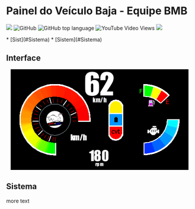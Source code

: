 # Painel do Veículo Baja - Equipe BMB

<img src="https://img.shields.io/badge/BMB-Bem%20Vindo-%2300b1ff"> ![GitHub](https://img.shields.io/github/license/RenilsonMedeiros/DisplayCarBmb?color=%2300b1ff&style=flat)
![GitHub top language](https://img.shields.io/github/languages/top/RenilsonMedeiros/DisplayCarBmb?color=%2300b1ff&style=flat)
![YouTube Video Views](https://img.shields.io/youtube/views/_Dg29awgiN8?style=social) <img src="https://img.shields.io/badge/Follow%20@bumbameubaja-1k-black?style=social&logo=instagram">

<p> * [Sist](#Sistema) * [Sistem](#Sistema) </p>

## Interface
<p align="center">
  <img src="https://github.com/RenilsonMedeiros/DisplayCarBmb/blob/main/src/toReadme/painelBaja.png">
</p>

## Sistema

more text
